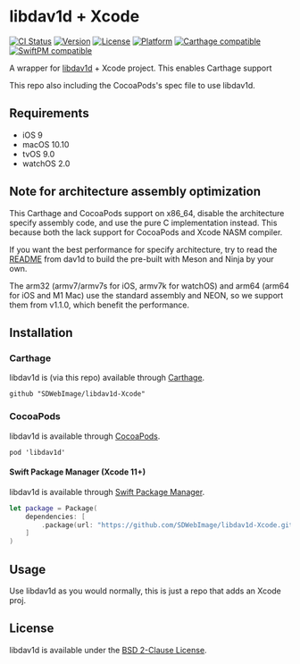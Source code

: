 # libdav1d + Xcode

[![CI Status](http://img.shields.io/travis/SDWebImage/libdav1d-Xcode.svg?style=flat)](https://travis-ci.org/SDWebImage/libdav1d-Xcode)
[![Version](https://img.shields.io/cocoapods/v/libdav1d.svg?style=flat)](http://cocoapods.org/pods/libdav1d)
[![License](https://img.shields.io/cocoapods/l/libdav1d.svg?style=flat)](http://cocoapods.org/pods/libdav1d)
[![Platform](https://img.shields.io/cocoapods/p/libdav1d.svg?style=flat)](http://cocoapods.org/pods/libdav1d)
[![Carthage compatible](https://img.shields.io/badge/Carthage-compatible-4BC51D.svg?style=flat)](https://github.com/SDWebImage/libdav1d-Xcode)
[![SwiftPM compatible](https://img.shields.io/badge/SwiftPM-compatible-brightgreen.svg?style=flat)](https://swift.org/package-manager/)

A wrapper for [libdav1d](https://github.com/videolan/dav1d) + Xcode project.
This enables Carthage support

This repo also including the CocoaPods's spec file to use libdav1d.

## Requirements

+ iOS 9
+ macOS 10.10
+ tvOS 9.0
+ watchOS 2.0

## Note for architecture assembly optimization

This Carthage and CocoaPods support on x86_64, disable the architecture specify assembly code, and use the pure C implementation instead. This because both the lack support for CocoaPods and Xcode NASM compiler.

If you want the best performance for specify architecture, try to read the [README](https://github.com/videolan/dav1d/blob/master/README.md) from dav1d to build the pre-built with Meson and Ninja by your own.

The arm32 (armv7/armv7s for iOS, armv7k for watchOS) and arm64 (arm64 for iOS and M1 Mac) use the standard assembly and NEON, so we support them from v1.1.0, which benefit the performance.

## Installation

### Carthage

libdav1d is (via this repo) available through [Carthage](https://github.com/Carthage/Carthage).

```
github "SDWebImage/libdav1d-Xcode"
```

### CocoaPods

libdav1d is available through [CocoaPods](https://github.com/CocoaPods/CocoaPods).

```
pod 'libdav1d'
```

#### Swift Package Manager (Xcode 11+)

libdav1d is available through [Swift Package Manager](https://swift.org/package-manager).

```swift
let package = Package(
    dependencies: [
        .package(url: "https://github.com/SDWebImage/libdav1d-Xcode.git", from: "0.7")
    ]
)
```

## Usage

Use libdav1d as you would normally, this is just a repo that adds an Xcode proj.

## License

libdav1d is available under the [BSD 2-Clause License](https://github.com/videolan/dav1d/blob/master/COPYING).


